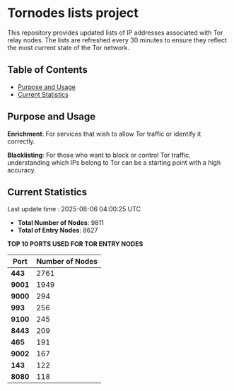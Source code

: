 # Tornodes lists project

This repository provides updated lists of IP addresses associated with Tor relay nodes. The lists are refreshed every 30 minutes to ensure they reflect the most current state of the Tor network.

## Table of Contents

- [Purpose and Usage](#purpose-and-usage)
- [Current Statistics](#current-statistics)


## Purpose and Usage

**Enrichment**: For services that wish to allow Tor traffic or identify it correctly.

**Blacklisting**: For those who want to block or control Tor traffic, understanding which IPs belong to Tor can be a starting point with a high accuracy.

## Current Statistics

Last update time : 2025-08-06 04:00:25 UTC

- **Total Number of Nodes**: 9811
- **Total of Entry Nodes**: 8627

**TOP 10 PORTS USED FOR TOR ENTRY NODES**

| **Port** | **Number of Nodes** |
|------|-----------------|
| **443**   | 2761  |
| **9001**   | 1949  |
| **9000**   | 294  |
| **993**   | 256  |
| **9100**   | 245  |
| **8443**   | 209  |
| **465**   | 191  |
| **9002**   | 167  |
| **143**   | 122  |
| **8080**   | 118  |

